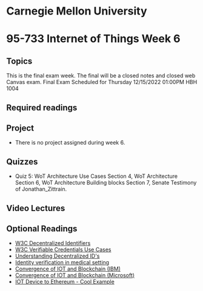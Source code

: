 # Carnegie Mellon University

# 95-733 Internet of Things Week 6

## Topics

This is the final exam week. The final will be a closed notes and closed web Canvas exam.
Final Exam Scheduled for Thursday 12/15/2022 01:00PM	HBH 1004

<!--
Andrew King works for Slalom as an IoT Director. He teaches embedded systems at Northeastern University and has a very recent book on IoT published by O'Reilly. The book is titled "Programming the Internet of Things" and is available [at this link.](https://www.oreilly.com/library/view/programming-the-internet/9781492081401/)
-->
<!--
In week 6 we discuss Self-Sovereign Identity (SSI) using blockchain technology.
We consider how SSI might be used in IoT.

+ Self-sovereign Identity

## Slides

+ [W3C Web of Things Architecture](https://www.andrew.cmu.edu/user/mm6/95-733/PowerPoint/06_W3C_Architecture.pdf)

+ [Self Sovereign Identity and IoT](https://www.andrew.cmu.edu/user/mm6/95-733/PowerPoint/06_IoTandSelfSovereignIdentity.pdf)

-->
## Required readings

<!--
+ [Self-sovereign identity at Computerworld](https://www.computerworld.com/article/3244128/how-blockchain-makes-self-sovereign-identities-possible.html)
-->
## Project

+ There is no project assigned during week 6.

## Quizzes

+ Quiz 5: WoT Architecture Use Cases Section 4, WoT Architecture Section 6, WoT Architecture Building blocks Section 7, Senate Testimony of Jonathan_Zittrain.

## Video Lectures

<!--
+ [18_Lecture6](https://heinzcollege.mediasite.com/Mediasite/Play/af6b402ca8f44635ac308d229d5ce3531d)
+ [19_Lecture6](https://heinzcollege.mediasite.com/Mediasite/Play/1f08f85d38674d2eb1fcc95238a47d121d)

-->
## Optional Readings

+ [W3C Decentralized Identifiers](https://www.w3.org/TR/did-core/)
+ [W3C Verifiable Credentials Use Cases](https://www.w3.org/TR/vc-use-cases/)
+ [Understanding Decentralized ID's](https://medium.com/@adam_14796/understanding-decentralized-ids-dids-839798b91809)
+ [Identity verification in medical setting](https://www.youtube.com/watch?v=UdlmRoJK1Yg&feature=youtu.be)
+ [Convergence of IOT and Blockchain (IBM)](https://www.ibm.com/internet-of-things/trending/blockchain)
+ [Convergence of IOT and Blockchain (Microsoft)](https://azure.microsoft.com/en-us/solutions/blockchain/)
+ [IOT Device to Ethereum - Cool Example](https://hackaday.com/2017/11/09/iot-with-the-ethereum-blockchain/)

